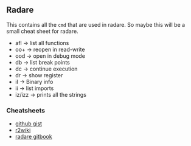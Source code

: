 ## Radare

This contains all the `cmd` that are used in radare. So maybe this will be a small cheat sheet for radare.

* afl -> list all functions
* oo+ ->  reopen in read-write
* ood -> open in debug mode
* db -> list break points
* dc -> continue execution
* dr -> show register
* iI -> Binary info
* ii -> list imports
* iz/izz -> prints all the strings


### Cheatsheets

* [github gist](https://gist.github.com/williballenthin/6857590dab3e2a6559d7)
* [r2wiki](https://r2wiki.readthedocs.io/en/latest/home/misc/cheatsheet/)
* [radare gitbook](https://radare.gitbooks.io/radare2book/refcard/intro.html)
